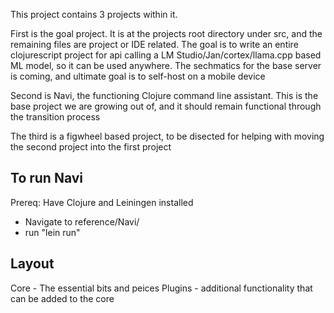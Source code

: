 This project contains 3 projects within it. 

First is the goal project. It is at the projects root directory under src, and the remaining files are project or IDE related.
The goal is to write an entire clojurescript project for api calling a LM Studio/Jan/cortex/llama.cpp based ML model, so it can be used anywhere.
The sechmatics for the base server is coming, and ultimate goal is to self-host on a mobile device

Second is Navi, the functioning Clojure command line assistant. This is the base project we are growing out of, and it should remain functional through the transition process

The third is a figwheel based project, to be disected for helping with moving the second project into the first project

## To run Navi
Prereq: Have Clojure and Leiningen installed

- Navigate to reference/Navi/
- run "lein run"

## Layout
Core - The essential bits and peices
Plugins - additional functionality that can be added to the core
